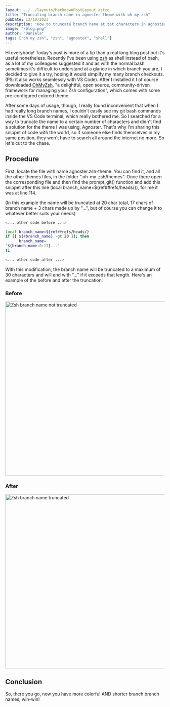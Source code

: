 ```yaml
---
layout: ../../layouts/MarkdownPostLayout.astro
title: "Truncating branch name in agnoster theme with oh my zsh"
pubDate: 13/10/2023
description: "How to truncate branch name at tot characters in agnoster theme with oh my zsh framework for zsh shell"
image: "/blog.png"
author: "Daniela"
tags: ["oh my zsh", "zsh", "agnoster", "shell"]
---
```


Hi everybody! Today's post is more of a tip than a real long blog post but it's useful nonetheless.
Recently I've been using [zsh](https://www.zsh.org/) as shell instead of bash, as a lot of my colleagues suggested it and as with the normal bash sometimes it's difficult to understand at a glance in which branch you are, I decided to give it a try, hoping it would simplify my many branch checkouts.(PS: it also works seamlessly with VS Code).
After I installed it I of course downloaded [OhMyZsh](https://ohmyz.sh/), "a delightful, open source, community-driven framework for managing your Zsh configuration", which comes with some pre-configured colored theme.

After some days of usage, though, I really found inconvenient that when I had really long branch names, I couldn't easily see my git bash commands inside the VS Code terminal, which really bothered me. So I searched for a way to truncate the name to a certain number of characters and didn't find a solution for the theme I was using, Agnoster.
That's why I'm sharing this snippet of code with the world, so if someone else finds themselves in my same position, they won't have to search all around the internet no more.
So let's cut to the chase.

## Procedure

First, locate the file with name agnoster.zsh-theme. You can find it, and all the other themes files, in the folder ".oh-my-zsh/themes".
Once there open the corresponding file and then find the prompt_git() function and add this snippet after this line (local branch_name=${ref##refs/heads/}), for me it was at line 114.

(In this example the name will be truncated at 20 char total, 17 chars of branch name + 3 chars made up by "...", but of course you can change it to whatever better suits your needs)

```bash
<... other code before ...>

local branch_name=${ref##refs/heads/}
if [[ ${#branch_name} -gt 20 ]]; then
      branch_name=
"${branch_name:0:17}..."
fi

<... other code after ...>

```

With this modification, the branch name will be truncated to a maximum of 30 characters and will end with "..." if it exceeds that length.
Here's an example of the before and after the truncation:

### Before

<img title="before" alt="Zsh branch name not truncated" src="../src/images/zsh/before.png" width="550px">

### After

<img title="after" alt="Zsh branch name truncated" src="../src/images/zsh/after.png"  width="550px">

## Conclusion

So, there you go, now you have more colorful AND shorter branch branch names, win-win!
